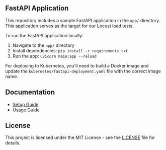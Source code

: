 ## FastAPI Application

This repository includes a sample FastAPI application in the `app/` directory. This application serves as the target for our Locust load tests.

To run the FastAPI application locally:

1. Navigate to the `app/` directory
2. Install dependencies: `pip install -r requirements.txt`
3. Run the app: `uvicorn main:app --reload`

For deploying to Kubernetes, you'll need to build a Docker image and update the `kubernetes/fastapi-deployment.yaml` file with the correct image name.

## Documentation

- [Setup Guide](docs/SETUP.md)
- [Usage Guide](docs/USAGE.md)

## License

This project is licensed under the MIT License - see the [LICENSE](LICENSE) file for details.